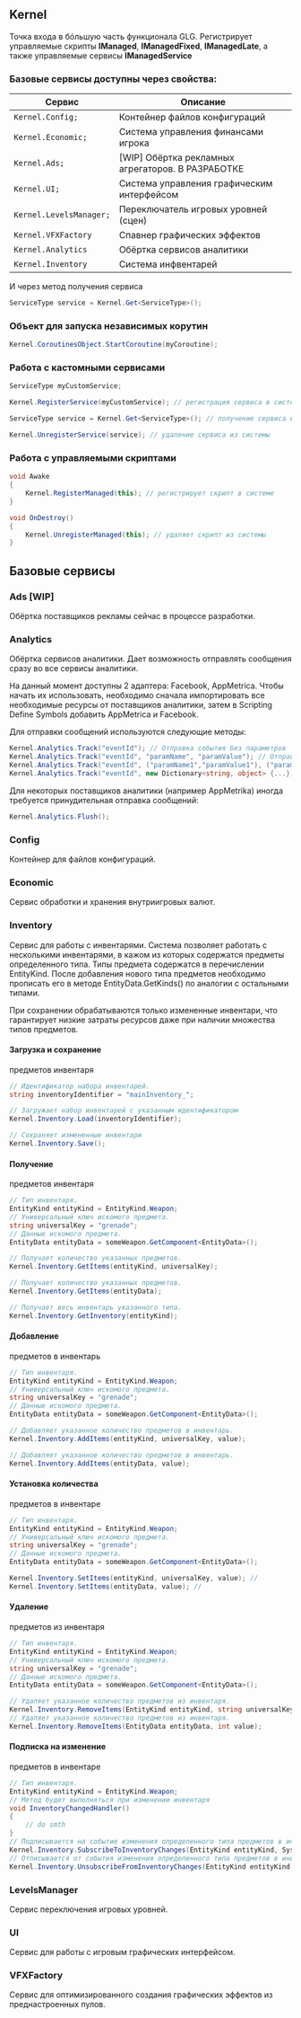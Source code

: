 
## Kernel
Точка входа в бóльшую часть функционала GLG.
Регистрирует управляемые скрипты **IManaged**, **IManagedFixed**, **IManagedLate**, а также управляемые сервисы **IManagedService**

### Базовые сервисы доступны через свойства:

|  Сервис |  Описание |
| ------------ | ------------ |
| `Kernel.Config;` | Контейнер файлов конфигураций  |
| `Kernel.Economic;`  |  Система управления финансами игрока |
|`Kernel.Ads;`|[WIP] Обёртка рекламных агрегаторов. В РАЗРАБОТКЕ|
|`Kernel.UI;`|Система управления графическим интерфейсом|
|`Kernel.LevelsManager;`|Переключатель игровых уровней (сцен)|
|`Kernel.VFXFactory`|Спавнер графических эффектов|
|`Kernel.Analytics`|Обёртка сервисов аналитики|
|`Kernel.Inventory`|Система инфвентарей|

И через метод получения сервиса
```csharp
ServiceType service = Kernel.Get<ServiceType>();
```

### Объект для запуска независимых корутин
```csharp
Kernel.CoroutinesObject.StartCoroutine(myCoroutine);
```

### Работа с кастомными сервисами
```csharp
ServiceType myCustomService;

Kernel.RegisterService(myCustomService); // регистрация сервиса в системе

ServiceType service = Kernel.Get<ServiceType>(); // получение сервиса из системы

Kernel.UnregisterService(service); // удаление сервиса из системы
```
### Работа с управляемыми скриптами

```csharp
void Awake
{
	Kernel.RegisterManaged(this); // регистрирует скрипт в системе
}

void OnDestroy()
{
	Kernel.UnregisterManaged(this); // удаляет скрипт из системы
}
```

## Базовые сервисы

### Ads [WIP]
Обёртка поставщиков рекламы сейчас в процессе разработки.

### Analytics
Обёртка сервисов аналитики. Дает возможность отправлять сообщения сразу во все сервисы аналитики.

На данный момент доступны 2 адаптера: Facebook, AppMetrica. 
Чтобы начать их использовать, необходимо сначала импортировать все необходимые ресурсы от поставщиков аналитики,
затем в Scripting Define Symbols добавить AppMetrica и Facebook.

Для отправки сообщений используются следующие методы:
```csharp
Kernel.Analytics.Track("eventId"); // Отправка события без параметров
Kernel.Analytics.Track("eventId", "paramName", "paramValue"); // Отправка события с одним параметром
Kernel.Analytics.Track("eventId", ("paramName1","paramValue1"), ("paramName2","paramValue2")); // Отправка события с массивом параметров
Kernel.Analytics.Track("eventId", new Dictionary<string, object> {...}); // Отправка события со словарем параметров
```

Для некоторых поставщиков аналитики (например AppMetrika) иногда требуется принудительная отправка сообщений:
```csharp
Kernel.Analytics.Flush();
```
### Config
Контейнер для файлов конфигураций.

### Economic
Сервис обработки и хранения внутриигровых валют.

### Inventory
Сервис для работы с инвентарями. 
Система позволяет работать с несколькими инвентарями, в кажом из которых содержатся предметы определенного типа. 
Типы предмета содержатся в перечислении EntityKind. 
После добавления нового типа предметов необходимо прописать его в методе EntityData.GetKinds() по аналогии с остальными типами.

При сохранении обрабатываются только измененные инвентари, что гарантирует низкие затраты ресурсов даже при наличии множества типов предметов.


#### Загрузка и сохранение
 предметов инвентаря
```csharp
// Идентификатор набора инвентарей.
string inventoryIdentifier = "mainInventory_";

// Загружает набор инвентарей с указанным идентификатором
Kernel.Inventory.Load(inventoryIdentifier); 

// Сохраняет измененные инвентари
Kernel.Inventory.Save(); 
```
#### Получение
 предметов инвентаря
```csharp
// Тип инвентаря.
EntityKind entityKind = EntityKind.Weapon; 
// Универсальный ключ искомого предмета.
string universalKey = "grenade"; 
// Данные искомого предмета.
EntityData entityData = someWeapon.GetComponent<EntityData>(); 

// Получает количество указанных предметов.
Kernel.Inventory.GetItems(entityKind, universalKey); 

// Получает количество указанных предметов.
Kernel.Inventory.GetItems(entityData); 

// Получает весь инвентарь указанного типа.
Kernel.Inventory.GetInventory(entityKind); 
```
#### Добавление
 предметов в инвентарь
```csharp
// Тип инвентаря.
EntityKind entityKind = EntityKind.Weapon; 
// Универсальный ключ искомого предмета.
string universalKey = "grenade"; 
// Данные искомого предмета.
EntityData entityData = someWeapon.GetComponent<EntityData>(); 

// Добавляет указанное количество предметов в инвентарь.
Kernel.Inventory.AddItems(entityKind, universalKey, value); 

// Добавляет указанное количество предметов в инвентарь.
Kernel.Inventory.AddItems(entityData, value); 
```
#### Установка количества
 предметов в инвентаре
```csharp
// Тип инвентаря.
EntityKind entityKind = EntityKind.Weapon; 
// Универсальный ключ искомого предмета.
string universalKey = "grenade"; 
// Данные искомого предмета.
EntityData entityData = someWeapon.GetComponent<EntityData>(); 

Kernel.Inventory.SetItems(entityKind, universalKey, value); // 
Kernel.Inventory.SetItems(entityData, value); // 
```
#### Удаление
 предметов из инвентаря
```csharp
// Тип инвентаря.
EntityKind entityKind = EntityKind.Weapon; 
// Универсальный ключ искомого предмета.
string universalKey = "grenade"; 
// Данные искомого предмета.
EntityData entityData = someWeapon.GetComponent<EntityData>(); 

// Удаляет указанное количество предметов из инвентаря.
Kernel.Inventory.RemoveItems(EntityKind entityKind, string universalKey, int value);
// Удаляет указанное количество предметов из инвентаря.
Kernel.Inventory.RemoveItems(EntityData entityData, int value);
```
#### Подписка на изменение
 предметов в инвентаре
```csharp
// Тип инвентаря.
EntityKind entityKind = EntityKind.Weapon;
// Метод будет выполняться при изменении инвентаря
void InventoryChangedHandler()
{
	// do smth
}
// Подписывается на событие изменения определенного типа предметов в инвентаре.
Kernel.Inventory.SubscribeToInventoryChanges(EntityKind entityKind, System.Action<string, int> callback);
// Отписывается от события изменения определенного типа предметов в инвентаре.
Kernel.Inventory.UnsubscribeFromInventoryChanges(EntityKind entityKind, System.Action<string, int> callback);
```

### LevelsManager
Сервис переключения игровых уровней.

### UI
Сервис для работы с игровым графических интерфейсом.

### VFXFactory
Сервис для оптимизированного создания графических эффектов из преднастроенных пулов.
